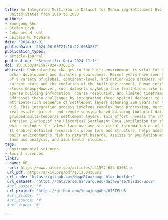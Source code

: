 ```yaml
---
title: An Integrated Multi-Source Dataset for Measuring Settlement Evolution in the
  United States from 1810 to 2020
authors:
- Yoonjung Ahn
- Stefan Leyk
- Johannes H. Uhl
- Caitlin M. McShane
date: '2024-03-01'
publishDate: '2024-06-05T21:18:22.008023Z'
publication_types:
- article-journal
publication: '*Scientific Data 2024 11:1*'
doi: 10.1038/s41597-024-03081-x
abstract: Understanding changes in the built environment is vital for sustainable
  urban development and disaster preparedness. Recent years have seen the emergence
  of a variety of global, continent-level, and nation-wide datasets related to the
  current state and the evolution of the built environment, human settlements or building
  stocks.&nbsp;However, such datasets may&nbsp;face limitations like incomplete coverage,
  sparse building information, coarse resolution, and limited timeframes. This study
  addresses these challenges by integrating three spatial datasets to create an extensive,
  attribute-rich sequence of settlement layers spanning 200 years for the contiguous
  U.S. This integration process involves complex data processing, merging property-level
  real estate, parcel, and remote sensing-based building footprint data, and creating
  gridded multi-temporal settlement layers. This effort unveils the latest edition
  (Version 2)&nbsp;of the Historical Settlement Data Compilation for the U.S. (HISDAC-US),
  which includes the latest land use and structural information as of the year 2021.
  It enables detailed research on urban form and structure, helps assess and map the
  built environment’s risk to natural hazards, assists in population modeling, supports
  land use analysis, and aids health studies.
tags:
- Environmental sciences
- Social sciences
links:
- name: URL
  url: https://www.nature.com/articles/s41597-024-03081-x
 url_pdf: http://arxiv.org/pdf/1512.04133v1
 url_code: 'https://github.com/HugoBlox/hugo-blox-builder'
 url_dataset: 'https://dataverse.harvard.edu/dataverse/hisdac-usv2'
 #url_poster: '#'
 url_project: 'https://github.com/YoonjungAhn/HISTPLUS'
 #url_slides: ''
 #url_source: '#'
 #url_video: '#'

---
```


